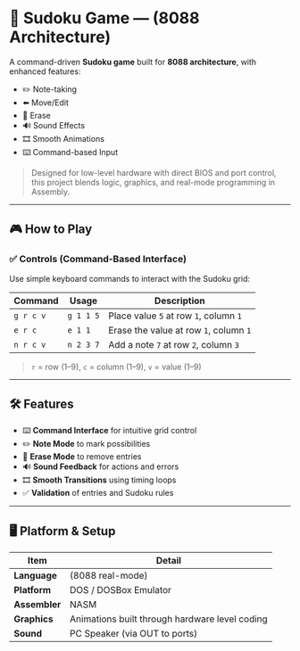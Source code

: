 # 🧩 Sudoku Game —  (8088 Architecture)

A command-driven **Sudoku game** built for **8088 architecture**, with enhanced features:

- ✏️ Note-taking
- ⬅️ Move/Edit
- 🧹 Erase
- 🔊 Sound Effects
- 🎞️ Smooth Animations
- ⌨️ Command-based Input

> Designed for low-level hardware with direct BIOS and port control, this project blends logic, graphics, and real-mode programming in Assembly.

---

## 🎮 How to Play

### ✅ Controls (Command-Based Interface)

Use simple keyboard commands to interact with the Sudoku grid:

| Command | Usage | Description |
|---------|-------|-------------|
| `g r c v` | `g 1 1 5` | Place value `5` at row `1`, column `1` |
| `e r c` | `e 1 1` | Erase the value at row `1`, column `1` |
| `n r c v` | `n 2 3 7` | Add a note `7` at row `2`, column `3` |


> `r` = row (1–9), `c` = column (1–9), `v` = value (1–9)

---

## 🛠️ Features

- ⌨️ **Command Interface** for intuitive grid control
- ✏️ **Note Mode** to mark possibilities
- 🧹 **Erase Mode** to remove entries
- 🔊 **Sound Feedback** for actions and errors
- 🎞️ **Smooth Transitions** using timing loops
- ✅ **Validation** of entries and Sudoku rules

---

## 🖥️ Platform & Setup

| Item          | Detail                                |
|-------------  |----------------------------------------|
| **Language**  | (8088 real-mode)                     |
| **Platform**  | DOS / DOSBox Emulator                |
| **Assembler** | NASM                                 |
| **Graphics**  | Animations built through hardware level             coding            |
| **Sound**     | PC Speaker (via OUT to ports)        |

